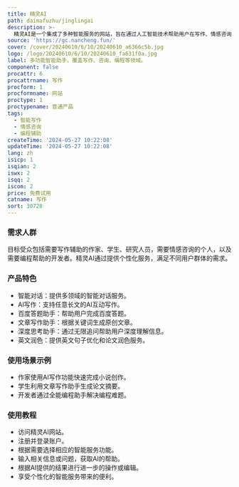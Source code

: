 ```yaml
---
title: 精灵AI
path: daimafuzhu/jinglingai
description: >-
  精灵AI是一个集成了多种智能服务的网站，旨在通过人工智能技术帮助用户在写作、情感咨询、编程等领域提高效率和质量。它结合了自然语言处理和机器学习技术，为用户提供个性化的智能对话、写作辅助、情感咨询等服务。
source: 'https://gc.nancheng.fun/'
cover: /cover/20240610/6/10/20240610_a6366c5b.jpg
logo: /logo/20240610/6/10/20240610_fa631f0a.jpg
label: 多功能智能助手，覆盖写作、咨询、编程等领域。
component: false
procattr: 6
procattrname: 写作
procform: 1
procformname: 网站
proctype: 1
proctypename: 普通产品
tags:
  - 智能写作
  - 情感咨询
  - 编程辅助
createTime: '2024-05-27 10:22:08'
updateTime: '2024-05-27 10:22:08'
lang: zh
isicp: 1
isqian: 2
iswx: 2
isqq: 2
iscom: 2
price: 免费试用
catname: 写作
sort: 30728
---
```




### 需求人群
目标受众包括需要写作辅助的作家、学生、研究人员，需要情感咨询的个人，以及需要编程帮助的开发者。精灵AI通过提供个性化服务，满足不同用户群体的需求。

### 产品特色
* 智能对话：提供多领域的智能对话服务。
* AI写作：支持任意长文的AI互动写作。
* 百度答题助手：帮助用户完成百度答题。
* 文章写作助手：根据关键词生成原创文章。
* 深度思考助手：通过无限追问帮助用户深度理解信息。
* 英文润色：提供英文句子优化和论文润色服务。

### 使用场景示例
* 作家使用AI写作功能快速完成小说创作。
* 学生利用文章写作助手生成论文摘要。
* 开发者通过全能编程助手解决编程难题。

### 使用教程
* 访问精灵AI网站。
* 注册并登录账户。
* 根据需要选择相应的智能服务功能。
* 输入相关信息或问题，获取AI的帮助。
* 根据AI提供的结果进行进一步的操作或编辑。
* 享受个性化的智能服务带来的便利。

  
